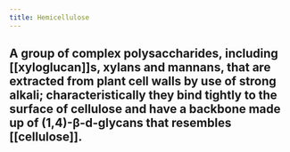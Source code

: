 ```yaml
---
title: Hemicellulose
---
```


## A group of complex polysaccharides, including [[xyloglucan]]s, xylans and mannans, that are extracted from plant cell walls by use of strong alkali; characteristically they bind tightly to the surface of cellulose and have a backbone made up of (1,4)-β-d-glycans that resembles [[cellulose]].
